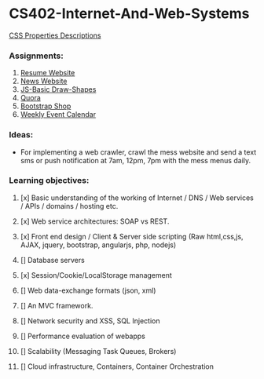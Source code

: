 # CS402-Internet-And-Web-Systems

[CSS Properties Descriptions](https://flamefractal.github.io/CS402-Internet-And-Web-Systems/CSSProperties/)

### Assignments:

1. [Resume Website](https://flamefractal.github.io/CS402-Internet-And-Web-Systems/Resume-Website/) 
2. [News Website](https://flamefractal.github.io/CS402-Internet-And-Web-Systems/News-Website/)
3. [JS-Basic Draw-Shapes](https://flamefractal.github.io/CS402-Internet-And-Web-Systems/Javascript-Basic/) 
4. [Quora](https://flamefractal.github.io/CS402-Internet-And-Web-Systems/Quora/) 
5. [Bootstrap Shop](https://flamefractal.github.io/CS402-Internet-And-Web-Systems/Bootstrap-Shop/)
6. [Weekly Event Calendar](https://flamefractal.github.io/CS402-Internet-And-Web-Systems/Event-Calendar/)
### Ideas:

- For implementing a web crawler, crawl the mess website and send a text sms or push notification at 7am, 12pm, 7pm with the mess menus daily.

### Learning objectives:

1. [x] Basic understanding of the working of Internet / DNS / Web services / APIs / domains / hosting etc.

2. [x] Web service architectures: SOAP vs REST.

3. [x] Front end design / Client & Server side scripting (Raw html,css,js, AJAX, jquery, bootstrap, angularjs, php, nodejs)

4. [] Database servers

5. [x] Session/Cookie/LocalStorage management

6. [] Web data-exchange formats (json, xml)

7. [] An MVC framework.

8. [] Network security and XSS, SQL Injection

9. [] Performance evaluation of webapps

10. [] Scalability (Messaging Task Queues, Brokers)

11. [] Cloud infrastructure, Containers, Container Orchestration

